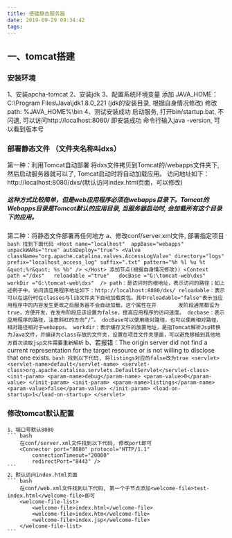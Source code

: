 ```yaml
---
title: 搭建静态服务器
date: 2019-09-29 09:34:42
tags:
---
```


## 一、tomcat搭建

### 安装环境
1、安装apcha-tomcat
2、安装jdk
3、配置系统环境变量
    添加 JAVA_HOME：C:\Program Files\Java\jdk1.8.0_221 (jdk的安装目录, 根据自身情况修改)
    修改 path: %JAVA_HOME%\bin
4、测试安装成功
    启动服务, 打开bin/startup.bat, 不闪退, 可以访问http://localhost:8080/ 即安装成功
    命令行输入java -version, 可以看到版本号
   
### 部署静态文件 （文件夹名称叫dxs）
第一种：利用Tomcat自动部署
    将dxs文件拷贝到Tomcat的/webapps文件夹下, 然后启动服务器就可以了, Tomcat启动时将自动加载应用。
    访问地址如下：http://localhost:8080/dxs/(默认访问index.html页面，可以修改)
##### 这种方式比较简单，但是web应用程序必须在webapps目录下。Tomcat的Webapps目录是Tomcat默认的应用目录, 当服务器启动时, 会加载所有这个目录下的应用。

第二种：将静态文件部署再任何地方
a、修改conf/server.xml文件, 部署指定项目
    ``` bash
    找到下面代码
    <Host name="localhost"  appBase="webapps" unpackWARs="true" autoDeploy="true">
        <Valve className="org.apache.catalina.valves.AccessLogValve" directory="logs"
            prefix="localhost_access_log" suffix=".txt"
            pattern="%h %l %u %t &quot;%r&quot; %s %b" />
    </Host>
    添加节点(根据自身情况修改))
    <Context  path ="/dxs"  
        reloadable ="true"  
        docBase ="G:\tomcat-web\dxs"  
        workDir ="G:\tomcat-web\dxs" 
    />
    path：是访问时的根地址，表示访问的路径；如上述例子中，访问该应用程序地址如下：http://localhost:8080/dxs/
    reloadable：表示可以在运行时在classes与lib文件夹下自动加载类包。其中reloadable="false"表示当应用程序中的内容发生更改之后服务器不会自动加载，这个属性在开       发阶段通常都设为true，方便开发，在发布阶段应该设置为false，提高应用程序的访问速度。
    docbase：表示应用程序的路径，注意斜杠的方向“/”。 docBase可以使用绝对路径，也可以使用相对路径，相对路径相对于webapps。
    workdir：表示缓存文件的放置地址，是指Tomcat解析Jsp转换为Java文件，并编译为class存放的文件夹，设置在项目文件夹里面，可以避免移植到其他地方首次读取jsp文件需要重新解析
    ```
b、若报错：The origin server did not find a current representation for the target resource or is not willing to disclose that one exists.
    ``` bash
    找到以下代码, 将listings对应的false改为true
    <servlet>
        <servlet-name>default</servlet-name>
        <servlet-class>org.apache.catalina.servlets.DefaultServlet</servlet-class>
        <init-param>
            <param-name>debug</param-name>
            <param-value>0</param-value>
        </init-param>
        <init-param>
            <param-name>listings</param-name>
            <param-value>false</param-value>
        </init-param>
        <load-on-startup>1</load-on-startup>
    </servlet>
    ```

### 修改tomcat默认配置
    1、端口号默认8080
    ``` bash
        在conf/server.xml文件找到以下代码, 修改port即可
        <Connector port="8080" protocol="HTTP/1.1"
            connectionTimeout="20000"
            redirectPort="8443" />
    ```
    2、默认访问index.html页面
    ``` bash
        在conf/web.xml文件找到以下代码, 第一个子节点添加<welcome-file>test-index.html</welcome-file>即可
        <welcome-file-list>
            <welcome-file>index.html</welcome-file>
            <welcome-file>index.htm</welcome-file>
            <welcome-file>index.jsp</welcome-file>
        </welcome-file-list>
    ```
